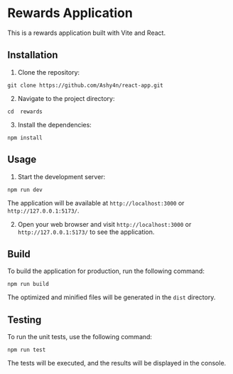 # Rewards Application

This is a rewards application built with Vite and React.

## Installation

1. Clone the repository:

```
git clone https://github.com/Ashy4n/react-app.git
```

2. Navigate to the project directory:

```
cd  rewards
```

3. Install the dependencies:

```
npm install
```

## Usage

1. Start the development server:

```
npm run dev
```

The application will be available at `http://localhost:3000` or `http://127.0.0.1:5173/`.

2. Open your web browser and visit `http://localhost:3000` or `http://127.0.0.1:5173/` to see the application.

## Build

To build the application for production, run the following command:

```
npm run build
```

The optimized and minified files will be generated in the `dist` directory.

## Testing

To run the unit tests, use the following command:

```
npm run test
```

The tests will be executed, and the results will be displayed in the console.
